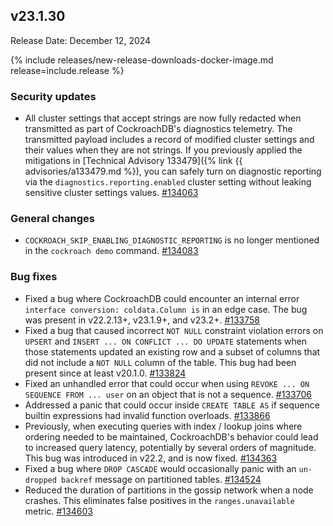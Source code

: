 ## v23.1.30

Release Date: December 12, 2024

{% include releases/new-release-downloads-docker-image.md release=include.release %}

<h3 id="v23-1-30-security-updates">Security updates</h3>

- All cluster settings that accept strings are now fully redacted when transmitted as part of CockroachDB's diagnostics telemetry. The transmitted payload includes a record of modified cluster settings and their values when they are not strings. If you previously applied the mitigations in [Technical Advisory 133479]({% link {{ advisories/a133479.md %}), you can safely turn on diagnostic reporting via the `diagnostics.reporting.enabled` cluster setting without leaking sensitive cluster settings values. [#134063][#134063]

<h3 id="v23-1-30-general-changes">General changes</h3>

- `COCKROACH_SKIP_ENABLING_DIAGNOSTIC_REPORTING` is no longer mentioned in the `cockroach demo` command. [#134083][#134083]

<h3 id="v23-1-30-bug-fixes">Bug fixes</h3>

- Fixed a bug where CockroachDB could encounter an internal error `interface conversion: coldata.Column is` in an edge case. The bug was present in v22.2.13+, v23.1.9+, and v23.2+. [#133758][#133758]
- Fixed a bug that caused incorrect `NOT NULL` constraint violation errors on `UPSERT` and `INSERT ... ON CONFLICT ... DO UPDATE` statements when those statements updated an existing row and a subset of columns that did not include a `NOT NULL` column of the table. This bug had been present since at least v20.1.0. [#133824][#133824]
- Fixed an unhandled error that could occur when using `REVOKE ... ON SEQUENCE FROM ... user` on an object that is not a sequence. [#133706][#133706]
- Addressed a panic that could occur inside `CREATE TABLE AS` if sequence builtin expressions had invalid function overloads. [#133866][#133866]
- Previously, when executing queries with index / lookup joins where ordering needed to be maintained, CockroachDB's behavior could lead to increased query latency, potentially by several orders of magnitude. This bug was introduced in v22.2, and is now fixed. [#134363][#134363]
- Fixed a bug where `DROP CASCADE` would occasionally panic with an `un-dropped backref` message on partitioned tables. [#134524][#134524]
- Reduced the duration of partitions in the gossip network when a node crashes. This eliminates false positives in the `ranges.unavailable` metric. [#134603][#134603]

[#133706]: https://github.com/cockroachdb/cockroach/pull/133706
[#133758]: https://github.com/cockroachdb/cockroach/pull/133758
[#133824]: https://github.com/cockroachdb/cockroach/pull/133824
[#133866]: https://github.com/cockroachdb/cockroach/pull/133866
[#134063]: https://github.com/cockroachdb/cockroach/pull/134063
[#134083]: https://github.com/cockroachdb/cockroach/pull/134083
[#134363]: https://github.com/cockroachdb/cockroach/pull/134363
[#134524]: https://github.com/cockroachdb/cockroach/pull/134524
[#134603]: https://github.com/cockroachdb/cockroach/pull/134603
[#134649]: https://github.com/cockroachdb/cockroach/pull/134649
[154e9f0e0]: https://github.com/cockroachdb/cockroach/commit/154e9f0e0
